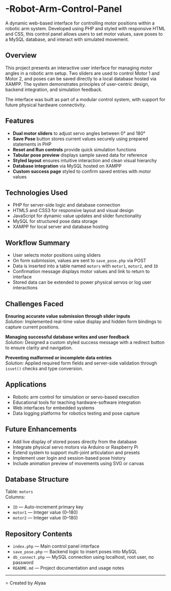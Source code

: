 # -Robot-Arm-Control-Panel


A dynamic web-based interface for controlling motor positions within a robotic arm system. Developed using PHP and styled with responsive HTML and CSS, this control panel allows users to set motor values, save poses to a MySQL database, and interact with simulated movement.

## Overview

This project presents an interactive user interface for managing motor angles in a robotic arm setup. Two sliders are used to control Motor 1 and Motor 2, and poses can be saved directly to a local database hosted via XAMPP. The system demonstrates principles of user-centric design, backend integration, and simulation feedback.

The interface was built as part of a modular control system, with support for future physical hardware connectivity.

## Features

- **Dual motor sliders** to adjust servo angles between 0° and 180°  
- **Save Pose** button stores current values securely using prepared statements in PHP  
- **Reset and Run controls** provide quick simulation functions  
- **Tabular pose preview** displays sample saved data for reference  
- **Styled layout** ensures intuitive interaction and clean visual hierarchy  
- **Database integration** via MySQL hosted on XAMPP  
- **Custom success page** styled to confirm saved entries with motor values  

## Technologies Used

- PHP for server-side logic and database connection  
- HTML5 and CSS3 for responsive layout and visual design  
- JavaScript for dynamic value updates and slider functionality  
- MySQL for structured pose data storage  
- XAMPP for local server and database hosting  

## Workflow Summary

- User selects motor positions using sliders  
- On form submission, values are sent to `save_pose.php` via POST  
- Data is inserted into a table named `motors` with `motor1`, `motor2`, and `ID`  
- Confirmation message displays motor values and link to return to interface  
- Stored data can be extended to power physical servos or log user interactions  

## Challenges Faced

**Ensuring accurate value submission through slider inputs**  
*Solution:* Implemented real-time value display and hidden form bindings to capture current positions.

**Managing successful database writes and user feedback**  
*Solution:* Designed a custom styled success message with a redirect button to ensure clarity and navigation.

**Preventing malformed or incomplete data entries**  
*Solution:* Applied required form fields and server-side validation through `isset()` checks and type conversion.

## Applications

- Robotic arm control for simulation or servo-based execution  
- Educational tools for teaching hardware-software integration  
- Web interfaces for embedded systems  
- Data logging platforms for robotics testing and pose capture  

## Future Enhancements

- Add live display of stored poses directly from the database  
- Integrate physical servo motors via Arduino or Raspberry Pi  
- Extend system to support multi-joint articulation and presets  
- Implement user login and session-based pose history  
- Include animation preview of movements using SVG or canvas  

## Database Structure

Table: `motors`  
Columns:
- `ID` — Auto-increment primary key  
- `motor1` — Integer value (0–180)  
- `motor2` — Integer value (0–180)  

## Repository Contents

- `index.php` — Main control panel interface  
- `save_pose.php` — Backend logic to insert poses into MySQL  
- `db_connect.php` — MySQL connection using localhost, root user, no password  
- `README.md` — Project documentation and usage notes

---

⭐ Created by Alyaa
